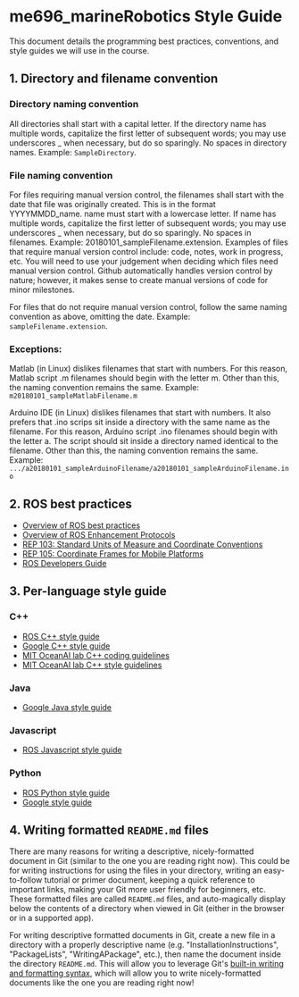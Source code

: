 # me696_marineRobotics Style Guide

This document details the programming best practices, conventions, and style guides we will use in the course.

## 1. Directory and filename convention

### Directory naming convention
All directories shall start with a capital letter. If the directory name has multiple words, capitalize the first letter of subsequent words; you may use underscores _ when necessary, but do so sparingly. No spaces in directory names. Example: `SampleDirectory`.

### File naming convention
For files requiring manual version control, the filenames shall start with the date that file was originally created. This is in the format YYYYMMDD_name. name must start with a lowercase letter. If name has multiple words, capitalize the first letter of subsequent words; you may use underscores _ when necessary, but do so sparingly. No spaces in filenames. Example: 20180101_sampleFilename.extension. Examples of files that require manual version control include: code, notes, work in progress, etc. You will need to use your judgement when deciding which files need manual version control. Github automatically handles version control by nature; however, it makes sense to create manual versions of code for minor milestones.

For files that do not require manual version control, follow the same naming convention as above, omitting the date. Example: `sampleFilename.extension`.

### Exceptions:

Matlab (in Linux) dislikes filenames that start with numbers. For this reason, Matlab script .m filenames should begin with the letter m. Other than this, the naming convention remains the same. Example: `m20180101_sampleMatlabFilename.m`

Arduino IDE (in Linux) dislikes filenames that start with numbers. It also prefers that .ino scrips sit inside a directory with the same name as the filename. For this reason, Arduino script .ino filenames should begin with the letter a. The script should sit inside a directory named identical to the filename. Other than this, the naming convention remains the same. Example: `.../a20180101_sampleArduinoFilename/a20180101_sampleArduinoFilename.ino`

## 2. ROS best practices
 - [Overview of ROS best practices](http://wiki.ros.org/BestPractices)
 - [Overview of ROS Enhancement Protocols](http://www.ros.org/reps/rep-0000.html)
 - [REP 103: Standard Units of Measure and Coordinate Conventions](http://www.ros.org/reps/rep-0103.html)
 - [REP 105: Coordinate Frames for Mobile Platforms](http://www.ros.org/reps/rep-0105.html)
 - [ROS Developers Guide](http://wiki.ros.org/DevelopersGuide)

## 3. Per-language style guide

### C++
 - [ROS C++ style guide](http://wiki.ros.org/CppStyleGuide)
 - [Google C++ style guide](https://google.github.io/styleguide/cppguide.html)
 - [MIT OceanAI lab C++ coding guidelines](http://oceanai.mit.edu/ivpman/pmwiki/pmwiki.php?n=Lab.CPPStructure)
 - [MIT OceanAI lab C++ style guidelines](http://oceanai.mit.edu/ivpman/pmwiki/pmwiki.php?n=Lab.CPPStyle)

### Java
 - [Google Java style guide](https://google.github.io/styleguide/javaguide.html)

### Javascript
 - [ROS Javascript style guide](http://wiki.ros.org/JavaScriptStyleGuide)

### Python
 - [ROS Python style guide](http://wiki.ros.org/PyStyleGuide)
 - [Google style guide](https://github.com/google/styleguide/blob/gh-pages/pyguide.md)
 
## 4. Writing formatted `README.md` files
There are many reasons for writing a descriptive, nicely-formatted document in Git (similar to the one you are reading right now).  This could be for writing instructions for using the files in your directory, writing an easy-to-follow tutorial or primer document, keeping a quick reference to important links, making your Git more user friendly for beginners, etc.  These formatted files are called `README.md` files, and auto-magically display below the contents of a directory when viewed in Git (either in the browser or in a supported app).  

For writing descriptive formatted documents in Git, create a new file in a directory with a properly descriptive name (e.g. "InstallationInstructions", "PackageLists", "WritingAPackage", etc.), then name the document inside the directory `README.md`. This will allow you to leverage Git's [built-in writing and formatting syntax](https://help.github.com/articles/basic-writing-and-formatting-syntax/#links), which will allow you to write nicely-formatted documents like the one you are reading right now!

